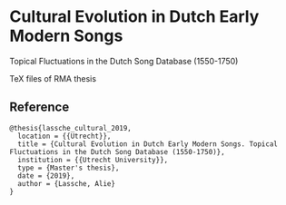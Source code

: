 # Cultural Evolution in Dutch Early Modern Songs
Topical Fluctuations in the Dutch Song Database (1550-1750)

TeX files of RMA thesis

## Reference
```
@thesis{lassche_cultural_2019,
  location = {{Utrecht}},
  title = {Cultural Evolution in Dutch Early Modern Songs. Topical Fluctuations in the Dutch Song Database (1550-1750)},
  institution = {{Utrecht University}},
  type = {Master's thesis},
  date = {2019},
  author = {Lassche, Alie}
}
```


